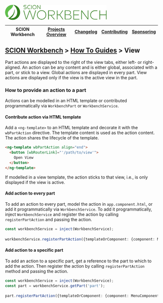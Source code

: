 <a href="/README.md"><img src="/resources/branding/scion-workbench-banner.svg" height="50" alt="SCION Workbench"></a>

| SCION Workbench | [Projects Overview][menu-projects-overview] | [Changelog][menu-changelog] | [Contributing][menu-contributing] | [Sponsoring][menu-sponsoring] |  
| --- | --- | --- | --- | --- |

## [SCION Workbench][menu-home] > [How To Guides][menu-how-to] > View

Part actions are displayed to the right of the view tabs, either left- or right-aligned. An action can be any content and is either global, associated with a part, or stick to a view. Global actions are displayed in every part. View actions are displayed only if the view is the active view in the part.

### How to provide an action to a part
Actions can be modelled in an HTML template or contributed programmatically via `WorkbenchPart` or `WorkbenchService`.

#### Contribute action via HTML template
Add a `<ng-template>` to an HTML template and decorate it with the `wbPartAction` directive. The template content is used as the action content. The action shares the lifecycle of the template.

```html
<ng-template wbPartAction align="end">
  <button [wbRouterLink]="'/path/to/view'">
    Open View
  </button>
</ng-template>
```

If modelled in a view template, the action sticks to that view, i.e., is only displayed if the view is active.

#### Add action to every part
To add an action to every part, model the action in `app.component.html`, or add it programmatically via `WorkbenchService`. To add it programmatically, inject  `WorkbenchService` and register the action by calling `registerPartAction` and passing the action.

```ts
const workbenchService = inject(WorkbenchService);

workbenchService.registerPartAction({templateOrComponent: {component: MenuComponent, injector: inject(Injector)}});
```

#### Add action to a specific part
To add an action to a specific part, get a reference to the part to which to add the action. Then register the action by calling `registerPartAction` method and passing the action.

```ts
const workbenchService = inject(WorkbenchService);
const part = workbenchService.getPart('part');

part.registerPartAction({templateOrComponent: {component: MenuComponent, injector: inject(Injector)}});
```

[menu-how-to]: /docs/site/howto/how-to.md

[menu-home]: /README.md
[menu-projects-overview]: /docs/site/projects-overview.md
[menu-changelog]: /docs/site/changelog.md
[menu-contributing]: /CONTRIBUTING.md
[menu-sponsoring]: /docs/site/sponsoring.md

